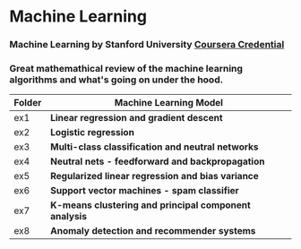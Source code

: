 # Machine Learning

### Machine Learning by Stanford University [Coursera Credential](https://www.coursera.org/account/accomplishments/certificate/KEMQQYD2WV2R) 

### Great mathemathical review of the machine learning algorithms and what's going on under the hood. 

| Folder  	| Machine Learning Model  	|
|---	|---	|
| ex1  	| **Linear regression and gradient descent**  	|
| ex2  	| **Logistic regression**  	|
| ex3  	| **Multi-class classification and neutral networks**  	|
| ex4  	| **Neutral nets - feedforward and backpropagation**  	|
| ex5  	| **Regularized linear regression and bias variance**  	|
| ex6  	| **Support vector machines - spam classifier**  	|
| ex7  	| **K-means clustering and principal component analysis**  	|
| ex8  	| **Anomaly detection and recommender systems**  	|
